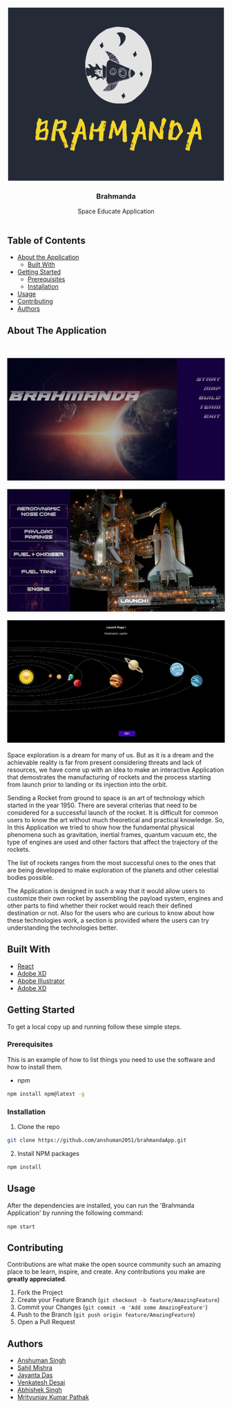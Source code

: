 <p align="center">
  <a href="https://github.com/anshuman2051/brahmandaApp">
    <img src="readme_images/logo1.png" alt="Logo" width="500" height="400">
  </a>

  <h3 align="center">Brahmanda</h3>

  <p align="center">
    Space Educate Application
    <br />
    <br />
  </p>
</p>



<!-- TABLE OF CONTENTS -->
## Table of Contents

* [About the Application](#about-the-application)
  * [Built With](#built-with)
* [Getting Started](#getting-started)
  * [Prerequisites](#prerequisites)
  * [Installation](#installation)
* [Usage](#usage)
* [Contributing](#contributing)
* [Authors](#authors)



<!-- ABOUT THE PROJECT -->
## About The Application
<br />
<br />
<img src="readme_images/2.png" alt="Logo">
<br />
<br />
<img src="readme_images/3.png" alt="Logo">
<br />
<br />
<img src="readme_images/4.png" alt="Logo">
<br />
<br />
Space exploration is a dream for many of us. But as it is a dream and the achievable reality is far from present considering threats and lack of resources, we have come up with an idea to make an interactive Application that demostrates the manufacturing of rockets and the process starting from launch prior to landing or its injection into the orbit.

Sending a Rocket from ground to space is an art of technology which started in the year 1950. There are several criterias that need to be considered for a successful launch of the rocket. It is difficult for common users to know the art without much theoretical and practical knowledge. So, In this Application we tried to show how the fundamental physical phenomena such as gravitation, inertial frames, quantum vacuum etc, the type of engines are used and other factors that affect the trajectory of the rockets.

The list of rockets ranges from the most successful ones to the ones that are being developed to make exploration of the planets and other celestial bodies possible. 

The Application is designed in such a way that it would allow users to customize their own rocket by assembling the payload system, engines and other parts to find whether their rocket would reach their defined destination or not. Also for the users who are curious to know about how these technologies work, a section is provided where the users can try understanding the technologies better.

## Built With

* [React](https://reactjs.org/)
* [Adobe XD](https://www.adobe.com/in/products/xd.html)
* [Abobe Illustrator](https://www.adobe.com/in/products/illustrator.html)
* [Adobe XD](https://www.adobe.com/in/products/photoshop.html)

## Getting Started

To get a local copy up and running follow these simple steps.

### Prerequisites

This is an example of how to list things you need to use the software and how to install them.
* npm
```sh
npm install npm@latest -g
```

### Installation

1. Clone the repo
```sh
git clone https://github.com/anshuman2051/brahmandaApp.git
```
2. Install NPM packages
```sh
npm install
```

## Usage

After the dependencies are installed, you can run the 'Brahmanda Application' by running the following command:

`npm start`

## Contributing

Contributions are what make the open source community such an amazing place to be learn, inspire, and create. Any contributions you make are **greatly appreciated**.

1. Fork the Project
2. Create your Feature Branch (`git checkout -b feature/AmazingFeature`)
3. Commit your Changes (`git commit -m 'Add some AmazingFeature'`)
4. Push to the Branch (`git push origin feature/AmazingFeature`)
5. Open a Pull Request

## Authors

* [Anshuman Singh](https://www.github.com/anshuman2051)
* [Sahil Mishra](https://github.com/sahilmishra0012)
* [Jayanta Das](https://github.com/jayantadas1602)
* [Venkatesh Desai](https://github.com/venky301)
* [Abhishek Singh](https://github.com/abhishekaashu)
* [Mrityunjay Kumar Pathak](https://github.com/pathakmrityunjaykumar)


